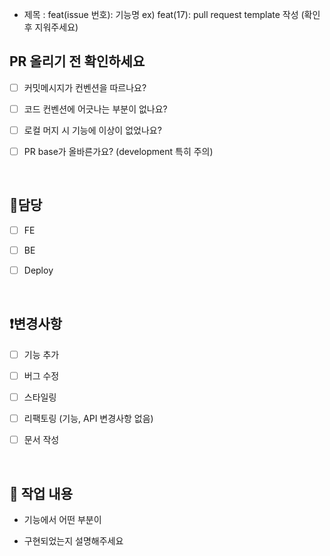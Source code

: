 - 제목 : feat(issue 번호): 기능명
  ex) feat(17): pull request template 작성
  (확인 후 지워주세요)

## PR 올리기 전 확인하세요

- [ ] 커밋메시지가 컨벤션을 따르나요?
- [ ] 코드 컨벤션에 어긋나는 부분이 없나요?
- [ ] 로컬 머지 시 기능에 이상이 없었나요?
- [ ] PR base가 올바른가요? (development 특히 주의)

   <br/>
   
## 🔘담당

- [ ] FE
- [ ] BE
- [ ] Deploy

  <br/>

## ❗변경사항

- [ ] 기능 추가
- [ ] 버그 수정
- [ ] 스타일링
- [ ] 리팩토링 (기능, API 변경사항 없음)
- [ ] 문서 작성

  <br/>

## 🔎 작업 내용

- 기능에서 어떤 부분이

- 구현되었는지 설명해주세요

  <br/>
